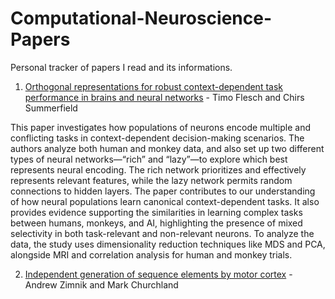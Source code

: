 # Computational-Neuroscience-Papers
Personal tracker of papers I read and its informations.

1. [Orthogonal representations for robust context-dependent task performance in brains and neural networks](https://www.cell.com/neuron/fulltext/S0896-6273(22)00005-8) - Timo Flesch and Chirs Summerfield

This paper investigates how populations of neurons encode multiple and conflicting tasks in context-dependent decision-making scenarios. The authors analyze both human and monkey data, and also set up two different types of neural networks—“rich” and “lazy”—to explore which best represents neural encoding. The rich network prioritizes and effectively represents relevant features, while the lazy network permits random connections to hidden layers. The paper contributes to our understanding of how neural populations learn canonical context-dependent tasks. It also provides evidence supporting the similarities in learning complex tasks between humans, monkeys, and AI, highlighting the presence of mixed selectivity in both task-relevant and non-relevant neurons. To analyze the data, the study uses dimensionality reduction techniques like MDS and PCA, alongside MRI and correlation analysis for human and monkey trials.

2. [Independent generation of sequence elements by motor cortex](https://www.nature.com/articles/s41593-021-00798-5) - Andrew Zimnik and Mark Churchland 
